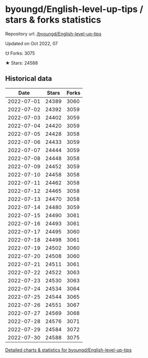 # byoungd/English-level-up-tips / stars & forks statistics

Repository url: [/byoungd/English-level-up-tips](https://github.com/byoungd/English-level-up-tips)

Updated on Oct 2022, 07

☋ Forks: 3075

★ Stars: 24588

## Historical data
| Date | Stars | Forks |
|------|-------|-------|
| 2022-07-01 | 24389 | 3060 | 
| 2022-07-02 | 24392 | 3059 | 
| 2022-07-03 | 24402 | 3059 | 
| 2022-07-04 | 24420 | 3059 | 
| 2022-07-05 | 24428 | 3058 | 
| 2022-07-06 | 24433 | 3059 | 
| 2022-07-07 | 24444 | 3059 | 
| 2022-07-08 | 24448 | 3058 | 
| 2022-07-09 | 24452 | 3059 | 
| 2022-07-10 | 24458 | 3058 | 
| 2022-07-11 | 24462 | 3058 | 
| 2022-07-12 | 24465 | 3058 | 
| 2022-07-13 | 24470 | 3058 | 
| 2022-07-14 | 24480 | 3059 | 
| 2022-07-15 | 24490 | 3061 | 
| 2022-07-16 | 24493 | 3061 | 
| 2022-07-17 | 24495 | 3060 | 
| 2022-07-18 | 24498 | 3061 | 
| 2022-07-19 | 24502 | 3060 | 
| 2022-07-20 | 24508 | 3060 | 
| 2022-07-21 | 24511 | 3061 | 
| 2022-07-22 | 24522 | 3063 | 
| 2022-07-23 | 24530 | 3063 | 
| 2022-07-24 | 24534 | 3064 | 
| 2022-07-25 | 24544 | 3065 | 
| 2022-07-26 | 24551 | 3067 | 
| 2022-07-27 | 24569 | 3068 | 
| 2022-07-28 | 24576 | 3071 | 
| 2022-07-29 | 24584 | 3072 | 
| 2022-07-30 | 24588 | 3075 | 


[Detailed charts & statistics for byoungd/English-level-up-tips](https://reviewgithub.com/rep/byoungd/English-level-up-tips)
